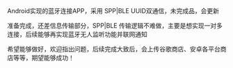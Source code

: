 Android实现的蓝牙连接APP，采用 SPP|BLE UUID双通信，未完成品，会更新

准备完成，还差信息传输部分，SPP|BLE 传输逻辑不难做，主要是想实现一对多连接，后续能够再实现蓝牙无人监听功能并联网通知

希望能够做好，欢迎指出问题，后续完成大致后，会上传谷歌商店、安卓各平台商店等等，期望能够成功！
